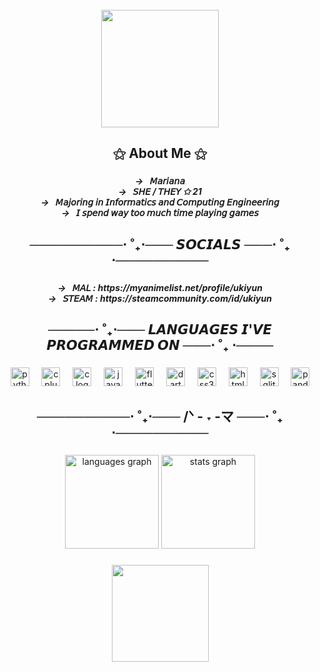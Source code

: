 <br clear="both">

<div align="center">
  <img height="188" src="https://i.pinimg.com/originals/a4/7b/0b/a47b0b819f3b04c3ea9b7af0580ed165.gif"  />
</div>

###

<h2 align="center">⚝ About Me ⚝</h2>

###

<h5 align="center">→⠀𝘔𝘢𝘳𝘪𝘢𝘯𝘢<br>→⠀𝘚𝘏𝘌 / 𝘛𝘏𝘌𝘠 ✩︎ 21<br>→⠀𝘔𝘢𝘫𝘰𝘳𝘪𝘯𝘨 𝘪𝘯 𝘐𝘯𝘧𝘰𝘳𝘮𝘢𝘵𝘪𝘤𝘴 𝘢𝘯𝘥 𝘊𝘰𝘮𝘱𝘶𝘵𝘪𝘯𝘨 𝘌𝘯𝘨𝘪𝘯𝘦𝘦𝘳𝘪𝘯𝘨<br>→⠀𝘐 𝘴𝘱𝘦𝘯𝘥 𝘸𝘢𝘺 𝘵𝘰𝘰 𝘮𝘶𝘤𝘩 𝘵𝘪𝘮𝘦 𝘱𝘭𝘢𝘺𝘪𝘯𝘨 𝘨𝘢𝘮𝘦𝘴</h5>

###

<h2 align="center">──────────⋅ ˚₊⋅─── 𝙎𝙊𝘾𝙄𝘼𝙇𝙎 ───⋅ ˚₊ ⋅──────────</h2>

###

<h5 align="center">→⠀𝘔𝘈𝘓 : https://myanimelist.net/profile/ukiyun<br>→⠀𝘚𝘛𝘌𝘈𝘔 : https://steamcommunity.com/id/ukiyun</h5>

###

<h2 align="center">─────⋅ ˚₊⋅─── 𝙇𝘼𝙉𝙂𝙐𝘼𝙂𝙀𝙎 𝙄'𝙑𝙀 𝙋𝙍𝙊𝙂𝙍𝘼𝙈𝙈𝙀𝘿 𝙊𝙉 ───⋅ ˚₊ ⋅────</h2>

###

<div align="center">
  <img src="https://cdn.jsdelivr.net/gh/devicons/devicon/icons/python/python-original.svg" height="30" alt="python logo"  />
  <img width="12" />
  <img src="https://cdn.jsdelivr.net/gh/devicons/devicon/icons/cplusplus/cplusplus-original.svg" height="30" alt="cplusplus logo"  />
  <img width="12" />
  <img src="https://cdn.jsdelivr.net/gh/devicons/devicon/icons/c/c-original.svg" height="30" alt="c logo"  />
  <img width="12" />
  <img src="https://cdn.jsdelivr.net/gh/devicons/devicon/icons/java/java-original.svg" height="30" alt="java logo"  />
  <img width="12" />
  <img src="https://cdn.jsdelivr.net/gh/devicons/devicon/icons/flutter/flutter-original.svg" height="30" alt="flutter logo"  />
  <img width="12" />
  <img src="https://cdn.jsdelivr.net/gh/devicons/devicon/icons/dart/dart-original.svg" height="30" alt="dart logo"  />
  <img width="12" />
  <img src="https://cdn.jsdelivr.net/gh/devicons/devicon/icons/css3/css3-original.svg" height="30" alt="css3 logo"  />
  <img width="12" />
  <img src="https://cdn.jsdelivr.net/gh/devicons/devicon/icons/html5/html5-original.svg" height="30" alt="html5 logo"  />
  <img width="12" />
  <img src="https://cdn.jsdelivr.net/gh/devicons/devicon/icons/sqlite/sqlite-original.svg" height="30" alt="sqlite logo"  />
  <img width="12" />
  <img src="https://cdn.jsdelivr.net/gh/devicons/devicon/icons/pandas/pandas-original.svg" height="30" alt="pandas logo"  />
</div>

###

<h2 align="center">──────────⋅ ˚₊⋅─── /ᐠ - ˕ -マ ───⋅ ˚₊ ⋅──────────</h2>

###

<div align="center">
  <img src="https://github-readme-stats.vercel.app/api/top-langs?username=ukiyun&locale=en&hide_title=false&layout=compact&card_width=320&langs_count=6&theme=dracula&hide_border=false" height="150" alt="languages graph"  />
  <img src="https://github-readme-stats.vercel.app/api?username=ukiyun&hide_title=false&hide_rank=false&show_icons=true&include_all_commits=true&count_private=true&disable_animations=false&theme=dracula&locale=en&hide_border=false" height="150" alt="stats graph"  />
</div>

###

<div align="center">
  <img height="155" src="https://i.pinimg.com/originals/a0/5d/ba/a05dbadd65f4f5da6034aa7c82f3f997.gif"  />
</div>

###
